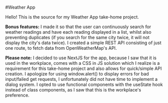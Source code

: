 #Weather App

Hello! This is the source for my Weather App take-home project.

**Bonus features:**
I made it so that the user can continuously search for weather readings and have each reading displayed in a list, whilst also preventing duplicates (if you search for the same city twice, it will not display the city's data twice).
I created a simple REST API consisting of just one route, to fetch data from OpenWeatherMap's API.

**Please note:**
I decided to use NextJS for the app, because I saw that it is used in the workplace, comes with a CSS in JS solution which I realize is a requirement for this take-home project and also allows for quick/simple API creation.
I apologize for using window.alert() to display errors for bad input/failed get requests, I unfortunately did not have time to implement a dialog system.
I opted to use functional components with the useState hook instead of class components, as I saw that this is the workplace's preference.


